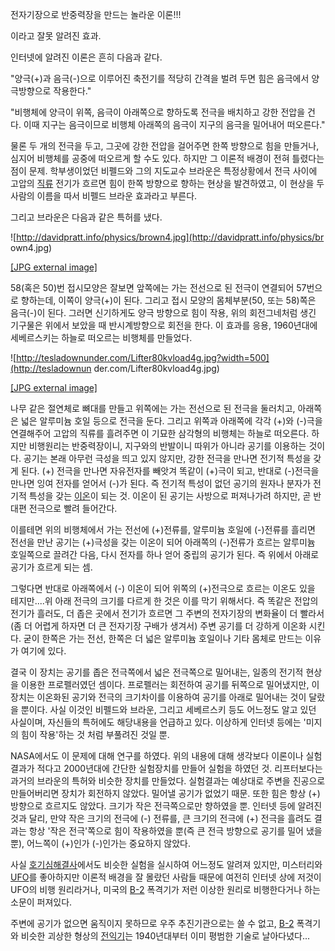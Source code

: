   
전자기장으로 반중력장을 만드는 놀라운 이론!!!

이라고 잘못 알려진 효과.

인터넷에 알려진 이론은 흔히 다음과 같다.

"양극(+)과 음극(-)으로 이루어진 축전기를 적당히 간격을 벌려 두면 힘은 음극에서 양극방향으로 작용한다."

"비행체에 양극이 위쪽, 음극이 아래쪽으로 향하도록 전극을 배치하고 강한 전압을 건다. 이때 지구는 음극이므로 비행체 아래쪽의 음극이 지구의
음극을 밀어내어 떠오른다."

물론 두 개의 전극을 두고, 그곳에 강한 전압을 걸어주면 한쪽 방향으로 힘을 만들거나, 심지어 비행체를 공중에 떠오르게 할 수도 있다.
하지만 그 이론적 배경이 전혀 틀렸다는 점이 문제. 학부생이었던 비펠드와 그의 지도교수 브라운은 특정상황에서 전극 사이에 고압의
[직류](%EC%A7%81%EB%A5%98.md) 전기가 흐르면 힘이 한쪽 방향으로 향하는 현상을 발견하였고, 이 현상을 두 사람의
이름을 따서 비펠드 브라운 효과라고 부른다.

그리고 브라운은 다음과 같은 특허를 냈다.

![http://davidpratt.info/physics/brown4.jpg](http://davidpratt.info/physics/br
own4.jpg)

[[JPG external image]](http://davidpratt.info/physics/brown4.jpg)

58(혹은 50)번 접시모양은 잘보면 앞쪽에는 가는 전선으로 된 전극이 연결되어 57번으로 향하는데, 이쪽이 양극(+)이 된다. 그리고 접시
모양의 몸체부분(50, 또는 58)쪽은 음극(-)이 된다. 그러면 신기하게도 양극 방향으로 힘이 작용, 위의 회전그네처럼 생긴 기구물은
위에서 보았을 때 반시계방향으로 회전을 한다. 이 효과를 응용, 1960년대에 세베르스키는 하늘로 떠오르는 비행체를 만들었다.

![http://tesladownunder.com/Lifter80kvload4g.jpg?width=500](http://tesladownun
der.com/Lifter80kvload4g.jpg)

[[JPG external image]](http://tesladownunder.com/Lifter80kvload4g.jpg)

나무 같은 절연체로 뼈대를 만들고 위쪽에는 가는 전선으로 된 전극을 둘러치고, 아래쪽은 넓은 알루미늄 호일 등으로 전극을 둔다. 그리고
위쪽과 아래쪽에 각각 (+)와 (-)극을 연결해주어 고압의 직류를 흘려주면 이 기묘한 삼각형의 비행체는 하늘로 떠오른다. 하지만 비행원리는
반중력장이니, 지구와의 반발이니 따위가 아니라 공기를 이용하는 것이다. 공기는 본래 아무런 극성을 띄고 있지 않지만, 강한 전극을 만나면
전기적 특성을 갖게 된다. (+) 전극을 만나면 자유전자를 빼앗겨 똑같이 (+)극이 되고, 반대로 (-)전극을 만나면 잉여 전자를 얻어서
(-)가 된다. 즉 전기적 특성이 없던 공기의 원자나 분자가 전기적 특성을 갖는 [이온](%EC%9D%B4%EC%98%A8.md)이
되는 것. 이온이 된 공기는 사방으로 퍼져나가려 하지만, 곧 반대편 전극으로 빨려 들어간다.

이를테면 위의 비행체에서 가는 전선에 (+)전류를, 알루미늄 호일에 (-)전류를 흘리면 전선을 만난 공기는 (+)극성을 갖는 이온이 되어
아래쪽의 (-)전류가 흐르는 알루미늄 호일쪽으로 끌려간 다음, 다시 전자를 하나 얻어 중립의 공기가 된다. 즉 위에서 아래로 공기가 흐르게
되는 셈.

그렇다면 반대로 아래쪽에서 (-) 이온이 되어 위쪽의 (+)전극으로 흐르는 이온도 있을 테지만....위 아래 전극의 크기를 다르게 한 것은
이를 막기 위해서다. 즉 똑같은 전압의 전기가 흘러도, 더 좁은 곳에서 전기가 흐르면 그 주변의 전자기장의 변화율이 더 빨라서(좀 더 어렵게
하자면 더 큰 전자기장 구배가 생겨서) 주변 공기를 더 강하게 이온화 시킨다. 굳이 한쪽은 가는 전선, 한쪽은 더 넓은 알루미늄 호일이나
기타 몸체로 만드는 이유가 여기에 있다.

결국 이 장치는 공기를 좁은 전극쪽에서 넓은 전극쪽으로 밀어내는, 일종의 전기적 현상을 이용한 프로펠러였던 셈이다. 프로펠러는 회전하여
공기를 뒤쪽으로 밀어냈지만, 이 장치는 이온화된 공기와 전극의 크기차이를 이용하여 공기를 아래로 밀어내는 것이 달랐을 뿐이다. 사실 이것인
비펠드와 브라운, 그리고 세베르스키 등도 어느정도 알고 있던 사실이며, 자신들의 특허에도 해당내용을 언급하고 있다. 이상하게 인터넷 등에는
'미지의 힘이 작용'하는 것 처럼 부풀려진 것일 뿐.

NASA에서도 이 문제에 대해 연구를 하였다. 위의 내용에 대해 생각보다 이론이나 실험결과가 적다고 2000년대에 간단한 실험장치를 만들어
실험을 하였던 것. 리프터보다는 과거의 브라운의 특허와 비슷한 장치를 만들었다. 실험결과는 예상대로 주변을 진공으로 만들어버리면 장치가
회전하지 않았다. 밀어낼 공기가 없었기 때문. 또한 힘은 항상 (+)방향으로 흐르지도 않았다. 크기가 작은 전극쪽으로만 향하였을 뿐. 인터넷
등에 알려진 것과 달리, 만약 작은 크기의 전극에 (-) 전류를, 큰 크기의 전극에 (+) 전극을 흘려도 결과는 항상 '작은 전극'쪽으로
힘이 작용하였을 뿐(즉 큰 전극 방향으로 공기를 밀어 냈을 뿐), 어느쪽이 (+)인가 (-)인가는 중요하지 않았다.

사실 [호기심해결사](%ED%98%B8%EA%B8%B0%EC%8B%AC%20%ED%95%B4%EA%B2%B0%EC%82%AC.md)에서도 비슷한
실험을 실시하여 어느정도 알려져 있지만, 미스터리와 [UFO](UFO.md)를 좋아하지만 이론적 배경을 잘 몰랐던 사람들 때문에 여전히
인터넷 상에 저것이 UFO의 비행 원리라거나, 미국의 [B-2](B-2.md) 폭격기가 저런 이상한 원리로 비행한다거나 하는 소문이
퍼져있다.

주변에 공기가 없으면 움직이지 못하므로 우주 추진기관으로는 쓸 수 없고, [B-2](B-2.md) 폭격기와 비슷한 괴상한 형상의
[전익기](%EC%A0%84%EC%9D%B5%EA%B8%B0.md)는 1940년대부터 이미 평범한 기술로 날아다녔다...

